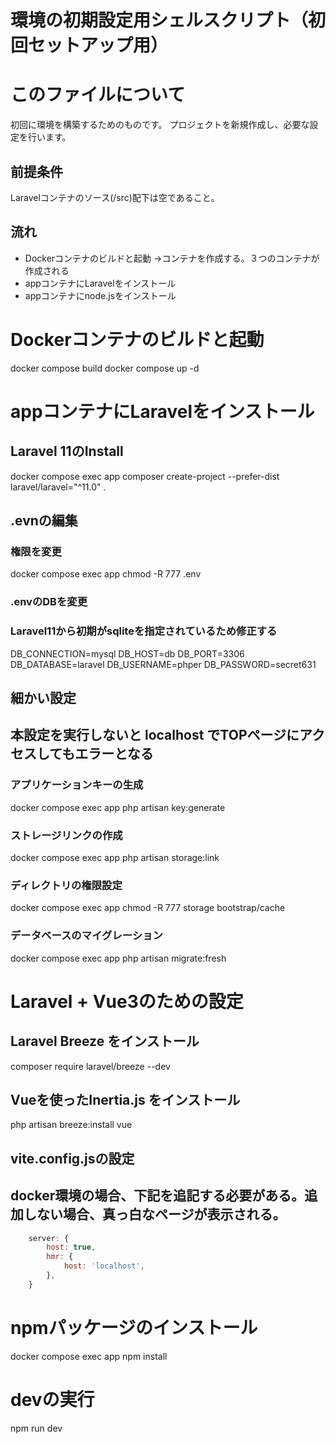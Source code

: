 # 環境の初期設定用シェルスクリプト（初回セットアップ用）

# このファイルについて
初回に環境を構築するためのものです。
プロジェクトを新規作成し、必要な設定を行います。

## 前提条件
Laravelコンテナのソース(/src)配下は空であること。

## 流れ
- Dockerコンテナのビルドと起動
→コンテナを作成する。３つのコンテナが作成される
- appコンテナにLaravelをインストール
- appコンテナにnode.jsをインストール


# Dockerコンテナのビルドと起動
docker compose build
docker compose up -d

# appコンテナにLaravelをインストール
## Laravel 11のInstall
docker compose exec app composer create-project --prefer-dist laravel/laravel="^11.0" .

## .evnの編集
### 権限を変更
docker compose exec app chmod -R 777 .env

### .envのDBを変更
### Laravel11から初期がsqliteを指定されているため修正する
DB_CONNECTION=mysql
DB_HOST=db
DB_PORT=3306
DB_DATABASE=laravel
DB_USERNAME=phper
DB_PASSWORD=secret631

## 細かい設定
## 本設定を実行しないと localhost でTOPページにアクセスしてもエラーとなる

### アプリケーションキーの生成
docker compose exec app php artisan key:generate

### ストレージリンクの作成
docker compose exec app php artisan storage:link

### ディレクトリの権限設定
docker compose exec app chmod -R 777 storage bootstrap/cache

### データベースのマイグレーション
docker compose exec app php artisan migrate:fresh



# Laravel + Vue3のための設定
## Laravel Breeze をインストール 
composer require laravel/breeze --dev

## Vueを使ったInertia.js をインストール
php artisan breeze:install vue

## vite.config.jsの設定
## docker環境の場合、下記を追記する必要がある。追加しない場合、真っ白なページが表示される。

```javascript:vite.config.js
    server: {
        host: true,
        hmr: {
            host: 'localhost',
        },
    }
```

# npmパッケージのインストール
docker compose exec app npm install

# devの実行
npm run dev




